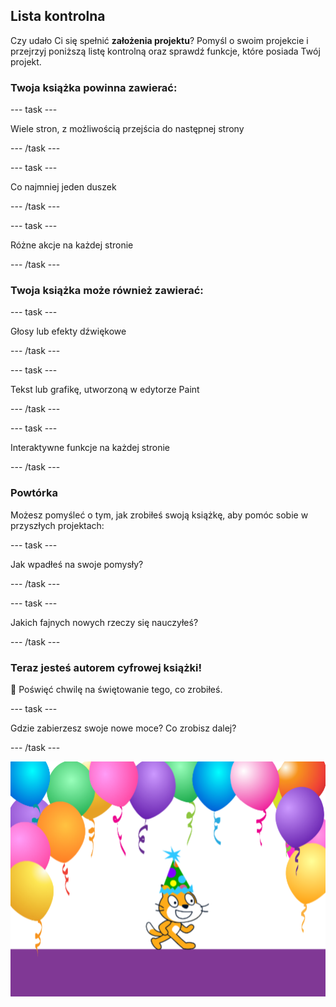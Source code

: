 ## Lista kontrolna

Czy udało Ci się spełnić **założenia projektu**? Pomyśl o swoim projekcie i przejrzyj poniższą listę kontrolną oraz sprawdź funkcje, które posiada Twój projekt.

### Twoja książka powinna zawierać:

--- task ---

Wiele stron, z możliwością przejścia do następnej strony

--- /task ---

--- task ---

Co najmniej jeden duszek

--- /task ---

--- task ---

Różne akcje na każdej stronie

--- /task ---

### Twoja książka może również zawierać:

--- task ---

Głosy lub efekty dźwiękowe

--- /task ---

--- task ---

Tekst lub grafikę, utworzoną w edytorze Paint

--- /task ---

--- task ---

Interaktywne funkcje na każdej stronie

--- /task ---

### Powtórka

Możesz pomyśleć o tym, jak zrobiłeś swoją książkę, aby pomóc sobie w przyszłych projektach:

--- task ---

Jak wpadłeś na swoje pomysły?

--- /task ---

--- task ---

Jakich fajnych nowych rzeczy się nauczyłeś?

--- /task ---

### Teraz jesteś autorem cyfrowej książki!

🎉 Poświęć chwilę na świętowanie tego, co zrobiłeś.

--- task ---

Gdzie zabierzesz swoje nowe moce? Co zrobisz dalej?

--- /task ---

![Scratch Cat w imprezowym kapeluszu.](images/reflect.png)


